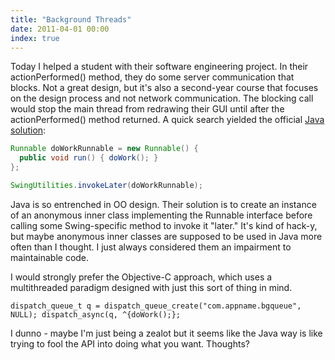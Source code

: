 ```yaml
---
title: "Background Threads"
date: 2011-04-01 00:00
index: true
---
```


Today I helped a student with their software engineering project. In their actionPerformed() method, they do some server communication that blocks. Not a great design, but it's also a second-year course that focuses on the design process and not network communication. The blocking call would stop the main thread from redrawing their GUI until after the actionPerformed() method returned. A quick search yielded the official [Java solution](http://java.sun.com/products/jfc/tsc/articles/threads/threads1.html):

```java
Runnable doWorkRunnable = new Runnable() {
  public void run() { doWork(); }
};

SwingUtilities.invokeLater(doWorkRunnable);
```

Java is so entrenched in OO design. Their solution is to create an instance of an&nbsp;anonymous&nbsp;inner class implementing the Runnable interface before calling some Swing-specific method to invoke it "later." It's kind of hack-y, but maybe anonymous inner classes are supposed to be used in Java more often than I thought. I just always considered them an impairment to maintainable code.

I would strongly prefer the Objective-C approach, which uses a multithreaded paradigm designed with just this sort of thing in mind.

`dispatch_queue_t q = dispatch_queue_create("com.appname.bgqueue", NULL);
dispatch_async(q, ^{doWork();};`

I dunno - maybe I'm just being a zealot but it seems like the Java way is like trying to fool the API into doing what you want. Thoughts?

<!-- more -->

